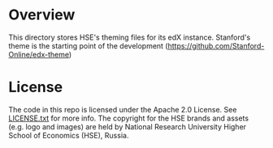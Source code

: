 Overview
========
This directory stores HSE's theming files for its edX instance.
Stanford's theme is the starting point of the development (https://github.com/Stanford-Online/edx-theme)

License
=======
The code in this repo is licensed under the Apache 2.0 License.
See [LICENSE.txt](LICENSE.txt) for more info.  The copyright for the HSE
brands and assets (e.g. logo and images) are held by 
National Research University Higher School of Economics (HSE), Russia.